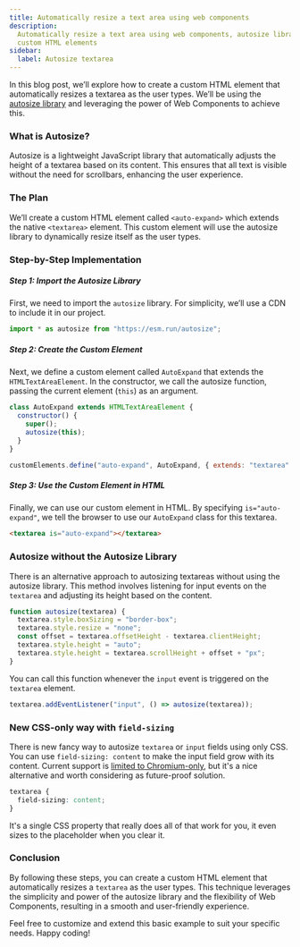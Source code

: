 ```yaml
---
title: Automatically resize a text area using web components
description:
  Automatically resize a text area using web components, autosize library, and
  custom HTML elements
sidebar:
  label: Autosize textarea
---
```


In this blog post, we’ll explore how to create a custom HTML element that
automatically resizes a textarea as the user types. We’ll be using the
[autosize library](https://github.com/jackmoore/autosize) and leveraging the
power of Web Components to achieve this.

### What is Autosize?

Autosize is a lightweight JavaScript library that automatically adjusts the
height of a textarea based on its content. This ensures that all text is visible
without the need for scrollbars, enhancing the user experience.

### The Plan

We’ll create a custom HTML element called `<auto-expand>` which extends the
native `<textarea>` element. This custom element will use the autosize library
to dynamically resize itself as the user types.

### Step-by-Step Implementation

##### Step 1: Import the Autosize Library

First, we need to import the `autosize` library. For simplicity, we’ll use a CDN
to include it in our project.

```js
import * as autosize from "https://esm.run/autosize";
```

##### Step 2: Create the Custom Element

Next, we define a custom element called `AutoExpand` that extends the
`HTMLTextAreaElement`. In the constructor, we call the autosize function,
passing the current element (`this`) as an argument.

```js
class AutoExpand extends HTMLTextAreaElement {
  constructor() {
    super();
    autosize(this);
  }
}

customElements.define("auto-expand", AutoExpand, { extends: "textarea" });
```

##### Step 3: Use the Custom Element in HTML

Finally, we can use our custom element in HTML. By specifying
`is="auto-expand"`, we tell the browser to use our `AutoExpand` class for this
textarea.

```html
<textarea is="auto-expand"></textarea>
```

### Autosize without the Autosize Library

There is an alternative approach to autosizing textareas without using the
autosize library. This method involves listening for input events on the
`textarea` and adjusting its height based on the content.

```js
function autosize(textarea) {
  textarea.style.boxSizing = "border-box";
  textarea.style.resize = "none";
  const offset = textarea.offsetHeight - textarea.clientHeight;
  textarea.style.height = "auto";
  textarea.style.height = textarea.scrollHeight + offset + "px";
}
```

You can call this function whenever the `input` event is triggered on the
`textarea` element.

```js
textarea.addEventListener("input", () => autosize(textarea));
```

### New CSS-only way with `field-sizing`

There is new fancy way to autosize `textarea` or `input` fields
using only CSS. You can use `field-sizing: content` to make
the input field grow with its content. Current support is
[limited to Chromium-only](https://developer.mozilla.org/en-US/docs/Web/CSS/field-sizing),
but it's a nice alternative and worth considering as future-proof solution.

```css
textarea {
  field-sizing: content;
}
```

It's a single CSS property that really does all of that work for you,
it even sizes to the placeholder when you clear it.

### Conclusion

By following these steps, you can create a custom HTML element that
automatically resizes a `textarea` as the user types. This technique leverages
the simplicity and power of the autosize library and the flexibility of Web
Components, resulting in a smooth and user-friendly experience.

Feel free to customize and extend this basic example to suit your specific
needs. Happy coding!
